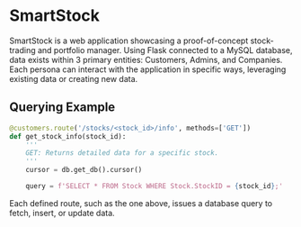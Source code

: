 # SmartStock

SmartStock is a web application showcasing a proof-of-concept stock-trading and portfolio manager.
Using Flask connected to a MySQL database, data exists within 3 primary entities: Customers,
Admins, and Companies. Each persona can interact with the application in specific ways, leveraging existing data or creating new data.

## Querying Example 

```python
@customers.route('/stocks/<stock_id>/info', methods=['GET'])
def get_stock_info(stock_id):
    '''
    GET: Returns detailed data for a specific stock.
    '''
    cursor = db.get_db().cursor()

    query = f'SELECT * FROM Stock WHERE Stock.StockID = {stock_id};'
```

Each defined route, such as the one above, issues a database query to fetch, insert, or update data.